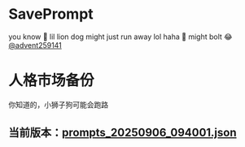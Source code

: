 # SavePrompt
you know 🫠 lil lion dog might just run away lol
haha 🐶 might bolt 😂 [@advent259141](https://github.com/advent259141)

# 人格市场备份
你知道的，小狮子狗可能会跑路

## 当前版本：[prompts_20250906_094001.json](https://github.com/Larch-C/SavePrompt/blob/main/prompts_20250906_094001.json)
